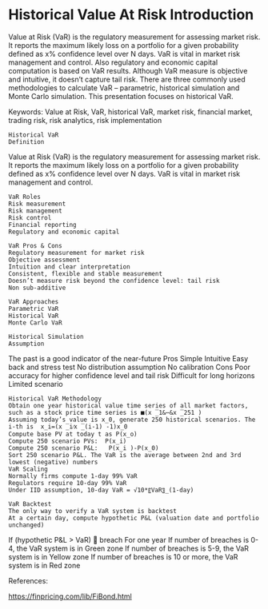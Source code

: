 # Historical Value At Risk Introduction

Value at Risk (VaR) is the regulatory measurement for assessing market risk. It reports the maximum likely loss on a portfolio for a given probability defined as x% confidence level over N days. VaR is vital in market risk management and control. Also regulatory and economic capital computation is based on VaR results. Although VaR measure is objective and intuitive, it doesn’t capture tail risk. There are three commonly used methodologies to calculate VaR – parametric, historical simulation and Monte Carlo simulation. This presentation focuses on historical VaR.  

Keywords:
Value at Risk, VaR, historical VaR, market risk, financial market, trading risk, risk analytics, risk implementation

	Historical VaR
	Definition
Value at Risk (VaR) is the regulatory measurement for assessing market risk. It reports the maximum likely loss on a portfolio for a given probability defined as x% confidence level over N days. VaR is vital in market risk management and control. 
 

	VaR Roles
	Risk measurement
	Risk management
	Risk control
	Financial reporting
	Regulatory and economic capital

	VaR Pros & Cons
	Regulatory measurement for market risk
	Objective assessment
	Intuition and clear interpretation
	Consistent, flexible and stable measurement
	Doesn’t measure risk beyond the confidence level: tail risk
	Non sub-additive

	VaR Approaches
	Parametric VaR
	Historical VaR
	Monte Carlo VaR

	Historical Simulation
	Assumption
The past is a good indicator of the near-future
	Pros
Simple
Intuitive
Easy back and stress test
No distribution assumption
No calibration
	Cons
Poor accuracy for higher confidence level and tail risk
Difficult for long horizons
Limited scenario

	Historical VaR Methodology
	Obtain one year historical value time series of all market factors, such as a stock price time series is ■(x ̅_1&⋯&x ̅_251 )
	Assuming today’s value is x_0, generate 250 historical scenarios. The i-th is  x_i=(x ̅_i⁄x ̅_(i-1) -1)x_0
	Compute base PV at today t as P(x_o)
	Compute 250 scenario PVs:  P(x_i)
	Compute 250 scenario P&L:	P(x_i )-P(x_0)
	Sort 250 scenario P&L. The VaR is the average between 2nd and 3rd lowest (negative) numbers
	VaR Scaling
	Normally firms compute 1-day 99% VaR
	Regulators require 10-day 99% VaR
	Under IID assumption, 10-day VaR = √10*〖VaR〗_(1-day)

	VaR Backtest
	The only way to verify a VaR system is backtest
	At a certain day, compute hypothetic P&L (valuation date and portfolio unchanged)
If (hypothetic P&L > VaR)  breach
	For one year
If number of breaches is 0-4, the VaR system is in Green zone
If number of breaches is 5-9, the VaR system is in Yellow zone
If number of breaches is 10 or more, the VaR system is in Red zone


References:

https://finpricing.com/lib/FiBond.html
